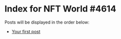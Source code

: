 # Index for NFT World #4614
Posts will be displayed in the order below:

- [Your first post](./001-first.md)

